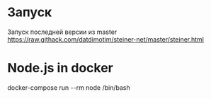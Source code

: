 # Запуск
Запуск последней версии из master
https://raw.githack.com/datdimotim/steiner-net/master/steiner.html

# Node.js in docker
docker-compose run --rm node /bin/bash
